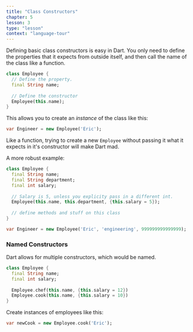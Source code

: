 ```yaml
---
title: "Class Constructors"
chapter: 5
lesson: 3
type: "lesson"
context: "language-tour"
---
```


Defining basic class constructors is easy in Dart. You only need to define the properties that it expects from outside itself, and then call the name of the class like a function.

```dart
class Employee {
  // Define the property. 
  final String name;
  
  // Define the constructor
  Employee(this.name);
}
```

This allows you to create an *instance* of the class like this:


```dart
var Engineer = new Employee('Eric');
``` 

Like a function, trying to create a new `Employee` without passing it what it expects in it's constructor will make Dart mad. 

A more robust example:

```dart
class Employee {
  final String name;
  final String department;
  final int salary;
  
  // Salary is 5, unless you explicity pass in a different int.
  Employee(this.name, this.department, {this.salary = 5});
  
  // define methods and stuff on this class
}

var Engineer = new Employee('Eric', 'engineering', 999999999999999); 
```

### Named Constructors

Dart allows for multiple constructors, which would be named. 


```dart
class Employee {
  final String name;
  final int salary;
  
  Employee.chef(this.name, {this.salary = 12})
  Employee.cook(this.name, {this.salary = 10})
}
```

Create instances of employees like this:

```dart
var newCook = new Employee.cook('Eric');
```


